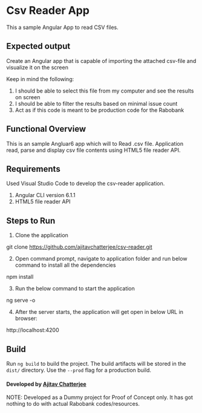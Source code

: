 # Csv Reader App
This a sample Angular App to read CSV files.

## Expected output
Create an Angular app that is capable of importing the attached csv-file and visualize it on the screen

Keep in mind the following:
1. I should be able to select this file from my computer and see the results on screen
2. I should be able to filter the results based on minimal issue count
3. Act as if this code is meant to be production code for the Rabobank

## Functional Overview
This is an sample Angluar6 app which will to Read .csv file. Application read, parse and display csv file contents using HTML5 file reader API.

## Requirements
Used Visual Studio Code to develop the csv-reader application.
1. Angular CLI version 6.1.1
2. HTML5 file reader API

## Steps to Run

1. Clone the application

  git clone https://github.com/ajitavchatterjee/csv-reader.git

2. Open command prompt, navigate to application folder and run below command to install all the dependencies

  npm install

3. Run the below command to start the application

ng serve -o

4. After the server starts, the application will get open in below URL in browser:

  http://localhost:4200

## Build

Run `ng build` to build the project. The build artifacts will be stored in the `dist/` directory. Use the `--prod` flag for a production build.

#### Developed by [Ajitav Chatterjee](https://github.com/ajitavchatterjee)

NOTE: Developed as a Dummy project for Proof of Concept only. It has got nothing to do with actual Rabobank codes/resources.
